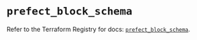 # `prefect_block_schema`

Refer to the Terraform Registry for docs: [`prefect_block_schema`](https://registry.terraform.io/providers/prefecthq/prefect/2.89.0/docs/resources/block_schema).
